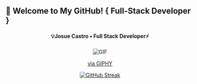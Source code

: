 ## 👋 Welcome to My GitHub! { Full-Stack Developer }
<div align="center">

<h4>💡Josue Castro • Full Stack Developer⚡️</h4>

![GIF](https://media.giphy.com/media/ptqAPgghLtHOa0SLJS/giphy.gif)

[via GIPHY](https://giphy.com/gifs/wfh-workfromhome-remotework-ptqAPgghLtHOa0SLJS)


<p></p>
<a href="https://git.io/streak-stats"><img src="https://github-readme-streak-stats.herokuapp.com?user=josuecaztro&theme=panda" alt="GitHub Streak" /></a>
</div>
<!--
**josuecaztro/josuecaztro** is a ✨ _special_ ✨ repository because its `README.md` (this file) appears on your GitHub profile.

Here are some ideas to get you started:

- 🔭 I’m currently working on ...
- 🌱 I’m currently learning ...
- 👯 I’m looking to collaborate on ...
- 🤔 I’m looking for help with ...
- 💬 Ask me about ...
- 📫 How to reach me: ...
- 😄 Pronouns: ...
- ⚡ Fun fact: ...
-->
